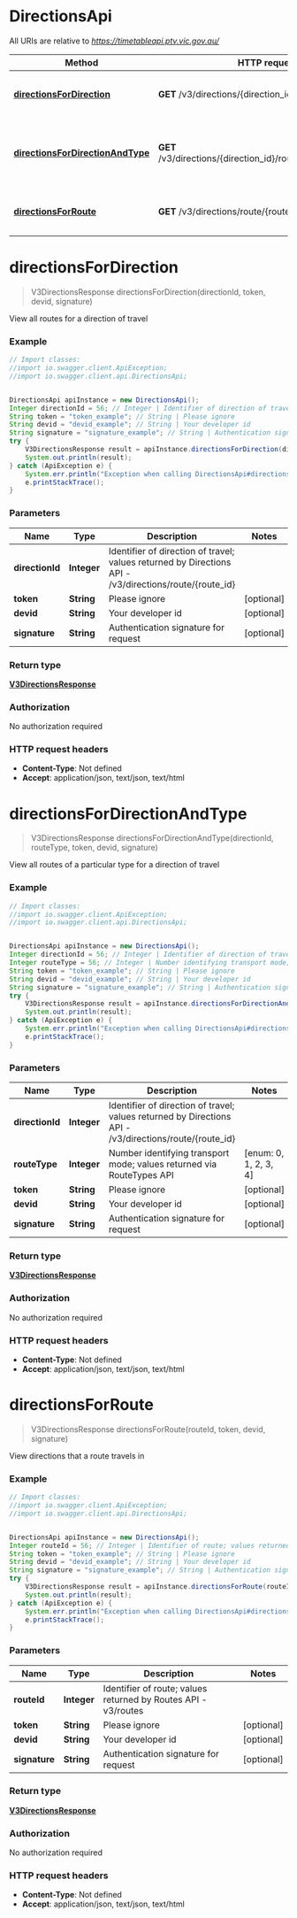 # DirectionsApi

All URIs are relative to *https://timetableapi.ptv.vic.gov.au/*

Method | HTTP request | Description
------------- | ------------- | -------------
[**directionsForDirection**](DirectionsApi.md#directionsForDirection) | **GET** /v3/directions/{direction_id} | View all routes for a direction of travel
[**directionsForDirectionAndType**](DirectionsApi.md#directionsForDirectionAndType) | **GET** /v3/directions/{direction_id}/route_type/{route_type} | View all routes of a particular type for a direction of travel
[**directionsForRoute**](DirectionsApi.md#directionsForRoute) | **GET** /v3/directions/route/{route_id} | View directions that a route travels in

<a name="directionsForDirection"></a>
# **directionsForDirection**
> V3DirectionsResponse directionsForDirection(directionId, token, devid, signature)

View all routes for a direction of travel

### Example
```java
// Import classes:
//import io.swagger.client.ApiException;
//import io.swagger.client.api.DirectionsApi;


DirectionsApi apiInstance = new DirectionsApi();
Integer directionId = 56; // Integer | Identifier of direction of travel; values returned by Directions API - /v3/directions/route/{route_id}
String token = "token_example"; // String | Please ignore
String devid = "devid_example"; // String | Your developer id
String signature = "signature_example"; // String | Authentication signature for request
try {
    V3DirectionsResponse result = apiInstance.directionsForDirection(directionId, token, devid, signature);
    System.out.println(result);
} catch (ApiException e) {
    System.err.println("Exception when calling DirectionsApi#directionsForDirection");
    e.printStackTrace();
}
```

### Parameters

Name | Type | Description  | Notes
------------- | ------------- | ------------- | -------------
 **directionId** | **Integer**| Identifier of direction of travel; values returned by Directions API - /v3/directions/route/{route_id} |
 **token** | **String**| Please ignore | [optional]
 **devid** | **String**| Your developer id | [optional]
 **signature** | **String**| Authentication signature for request | [optional]

### Return type

[**V3DirectionsResponse**](V3DirectionsResponse.md)

### Authorization

No authorization required

### HTTP request headers

 - **Content-Type**: Not defined
 - **Accept**: application/json, text/json, text/html

<a name="directionsForDirectionAndType"></a>
# **directionsForDirectionAndType**
> V3DirectionsResponse directionsForDirectionAndType(directionId, routeType, token, devid, signature)

View all routes of a particular type for a direction of travel

### Example
```java
// Import classes:
//import io.swagger.client.ApiException;
//import io.swagger.client.api.DirectionsApi;


DirectionsApi apiInstance = new DirectionsApi();
Integer directionId = 56; // Integer | Identifier of direction of travel; values returned by Directions API - /v3/directions/route/{route_id}
Integer routeType = 56; // Integer | Number identifying transport mode; values returned via RouteTypes API
String token = "token_example"; // String | Please ignore
String devid = "devid_example"; // String | Your developer id
String signature = "signature_example"; // String | Authentication signature for request
try {
    V3DirectionsResponse result = apiInstance.directionsForDirectionAndType(directionId, routeType, token, devid, signature);
    System.out.println(result);
} catch (ApiException e) {
    System.err.println("Exception when calling DirectionsApi#directionsForDirectionAndType");
    e.printStackTrace();
}
```

### Parameters

Name | Type | Description  | Notes
------------- | ------------- | ------------- | -------------
 **directionId** | **Integer**| Identifier of direction of travel; values returned by Directions API - /v3/directions/route/{route_id} |
 **routeType** | **Integer**| Number identifying transport mode; values returned via RouteTypes API | [enum: 0, 1, 2, 3, 4]
 **token** | **String**| Please ignore | [optional]
 **devid** | **String**| Your developer id | [optional]
 **signature** | **String**| Authentication signature for request | [optional]

### Return type

[**V3DirectionsResponse**](V3DirectionsResponse.md)

### Authorization

No authorization required

### HTTP request headers

 - **Content-Type**: Not defined
 - **Accept**: application/json, text/json, text/html

<a name="directionsForRoute"></a>
# **directionsForRoute**
> V3DirectionsResponse directionsForRoute(routeId, token, devid, signature)

View directions that a route travels in

### Example
```java
// Import classes:
//import io.swagger.client.ApiException;
//import io.swagger.client.api.DirectionsApi;


DirectionsApi apiInstance = new DirectionsApi();
Integer routeId = 56; // Integer | Identifier of route; values returned by Routes API - v3/routes
String token = "token_example"; // String | Please ignore
String devid = "devid_example"; // String | Your developer id
String signature = "signature_example"; // String | Authentication signature for request
try {
    V3DirectionsResponse result = apiInstance.directionsForRoute(routeId, token, devid, signature);
    System.out.println(result);
} catch (ApiException e) {
    System.err.println("Exception when calling DirectionsApi#directionsForRoute");
    e.printStackTrace();
}
```

### Parameters

Name | Type | Description  | Notes
------------- | ------------- | ------------- | -------------
 **routeId** | **Integer**| Identifier of route; values returned by Routes API - v3/routes |
 **token** | **String**| Please ignore | [optional]
 **devid** | **String**| Your developer id | [optional]
 **signature** | **String**| Authentication signature for request | [optional]

### Return type

[**V3DirectionsResponse**](V3DirectionsResponse.md)

### Authorization

No authorization required

### HTTP request headers

 - **Content-Type**: Not defined
 - **Accept**: application/json, text/json, text/html

